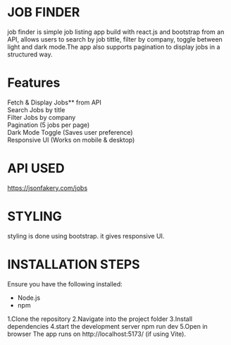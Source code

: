 # JOB FINDER
job finder is simple job listing app build with react.js and bootstrap from an API, allows users to search by job tittle, filter by company, toggle between light and dark mode.The app also supports pagination to display jobs in a structured way.

# Features
Fetch & Display Jobs** from API  
Search Jobs by title  
Filter Jobs by company  
Pagination (5 jobs per page)  
Dark Mode Toggle (Saves user preference)  
Responsive UI (Works on mobile & desktop)


# API USED
https://jsonfakery.com/jobs

# STYLING 
styling is done using bootstrap. it gives responsive UI.

# INSTALLATION STEPS
Ensure you have the following installed:
- Node.js
- npm

1️.Clone the repository 
2️.Navigate into the project folder
3️.Install dependencies
4.start the development server
npm run dev
5.Open in browser
The app runs on http://localhost:5173/ (if using Vite).

